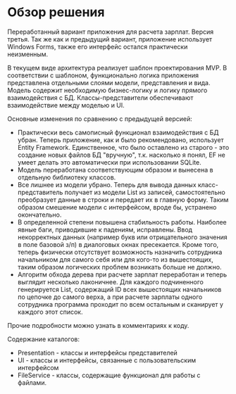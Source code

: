 # Обзор решения

Переработанный вариант приложения для расчета зарплат. Версия третья.
Так же как и предыдущий вариант, приложение использует Windows Forms, также его интерфейс остался практически неизменным.

В текущем виде архитектура реализует шаблон проектирования MVP.
В соответствии с шаблоном, функционально логика приложения представлена отдельными слоями модели, представления и вида. Модель содержит необходимую бизнес-логику и логику прямого взаимодействия с БД. Классы-представители обеспечивают взаимодействие между моделью и UI.

Основные изменения по сравнению с предыдущей версией:
* Практически весь самописный функционал взаимодействия с БД убран. Теперь приложение, как и было рекомендовано, использует Entity Framework. Единственное, что было оставлено из старого - это создание новых файлов БД "вручную", т.к. насколько я понял, EF не умеет делать это автоматически при использовании SQLite.
* Модель переработана соответствующим образом и вынесена в отдельную библиотеку классов.
* Все лишнее из модели убрано. Теперь для вывода данных класс-представитель получает из модели List из записей, самостоятельно преобразует данные в строки и передает их в главную форму. Таким образом смешение модели с интерфейсом, вроде бы, устранено окончательно.
* В определенной степени повышена стабильность работы. Наиболее явные баги, приводившие к падениям, исправлены. Ввод некорректных данных (например букв или отрицательного значения в поле базовой з/п) в диалоговых окнах пресекается. Кроме того, теперь физически отсутствует возможность назначить сотрудника начальником для самого себя или для кого-то из вышестоящих, таким образом логических проблем возникать больше не должно.
* Алгоритм обхода дерева при расчете зарплат переработан и теперь выглядит несколько лаконичнее. Для каждого подчиненного генерируется List, содержащий ID всех вышестоящих начальников по цепочке до самого верха, а при расчете зарплаты одного сотрудника программа проходит по всем остальным и сканирует у каждого этот список.

Прочие подробности можно узнать в комментариях к коду.

Содержание каталогов:

* Presentation - классы и интерфейсы представителей
* UI - классы и интерфейсы, связанные с пользовательским интерфейсом
* FileService - классы, содержащие функционал для работы с файлами.
